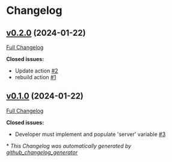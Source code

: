 # Changelog

## [v0.2.0](https://github.com/buluma/ansible-role-buildkit/tree/v0.2.0) (2024-01-22)

[Full Changelog](https://github.com/buluma/ansible-role-buildkit/compare/v0.1.0...v0.2.0)

**Closed issues:**

- Update action [\#2](https://github.com/buluma/ansible-role-buildkit/issues/2)
- rebuild action [\#1](https://github.com/buluma/ansible-role-buildkit/issues/1)

## [v0.1.0](https://github.com/buluma/ansible-role-buildkit/tree/v0.1.0) (2024-01-22)

[Full Changelog](https://github.com/buluma/ansible-role-buildkit/compare/0a4a085d526fe29ed2e314dbb12a5b80f2534fc2...v0.1.0)

**Closed issues:**

- Developer must implement and populate 'server' variable [\#3](https://github.com/buluma/ansible-role-buildkit/issues/3)



\* *This Changelog was automatically generated by [github_changelog_generator](https://github.com/github-changelog-generator/github-changelog-generator)*
